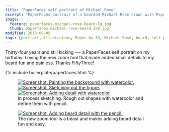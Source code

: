 ```yaml
---
title: "PaperFaces self portrait of Michael Rose"
excerpt: "PaperFaces portrait of a bearded Michael Rose drawn with Paper by 53 on an iPad."
image: 
  feature: paperfaces-michael-rose-beard-lg.jpg
  thumb: paperfaces-michael-rose-beard-150.jpg
modified: 2013-06-05
tags: [portrait, illustration, Paper by 53, Michael Rose, beard, self portrait]
---
```


Thirty-four years and still kicking --- a PaperFaces self portrait on my birthday. Loving the new zoom tool that made added small details to my beard fun and painless. Thanks FiftyThree!

{% include boilerplate/paperfaces.html %}

<figure class="third">
	<a href="{{ site.url }}/images/michael-rose-beard-process-1-lg.jpg"><img src="{{ site.url }}/images/michael-rose-beard-process-1-600.jpg" alt="Screenshot. Painting the background with watercolor."></a>
	<a href="{{ site.url }}/images/michael-rose-beard-process-2-lg.jpg"><img src="{{ site.url }}/images/michael-rose-beard-process-2-600.jpg" alt="Screenshot. Sketching out the figure."></a>
	<a href="{{ site.url }}/images/michael-rose-beard-process-3-lg.jpg"><img src="{{ site.url }}/images/michael-rose-beard-process-3-600.jpg" alt="Screenshot. Adding detail with watercolor."></a>
	<figcaption>In process sketching. Rough out shapes with watercolor and define them with pencil.</figcaption>
</figure>

<figure>
	<a href="{{ site.url }}/images/michael-rose-beard-process-4-lg.jpg"><img src="{{ site.url }}/images/michael-rose-beard-process-4-600.jpg" alt="Screenshot. Adding beard detail with the pencil."></a>
	<figcaption>The new zoom tool is a beast and makes adding beard detail fun and easy.</figcaption>
</figure>
